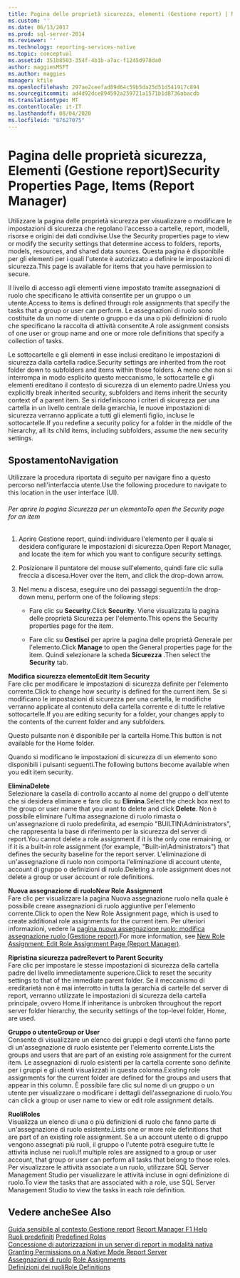 ```yaml
---
title: Pagina delle proprietà sicurezza, elementi (Gestione report) | Microsoft Docs
ms.custom: ''
ms.date: 06/13/2017
ms.prod: sql-server-2014
ms.reviewer: ''
ms.technology: reporting-services-native
ms.topic: conceptual
ms.assetid: 351b8503-354f-4b1b-a7ac-f1245d978da0
author: maggiesMSFT
ms.author: maggies
manager: kfile
ms.openlocfilehash: 297ae2ceefad89d64c59b5da25d51d541917c894
ms.sourcegitcommit: ad4d92dce894592a259721a1571b1d8736abacdb
ms.translationtype: MT
ms.contentlocale: it-IT
ms.lasthandoff: 08/04/2020
ms.locfileid: "87627075"
---
```

# <a name="security-properties-page-items-report-manager"></a><span data-ttu-id="3d299-102">Pagina delle proprietà sicurezza, Elementi (Gestione report)</span><span class="sxs-lookup"><span data-stu-id="3d299-102">Security Properties Page, Items (Report Manager)</span></span>
  <span data-ttu-id="3d299-103">Utilizzare la pagina delle proprietà sicurezza per visualizzare o modificare le impostazioni di sicurezza che regolano l'accesso a cartelle, report, modelli, risorse e origini dei dati condivise.</span><span class="sxs-lookup"><span data-stu-id="3d299-103">Use the Security properties page to view or modify the security settings that determine access to folders, reports, models, resources, and shared data sources.</span></span> <span data-ttu-id="3d299-104">Questa pagina è disponibile per gli elementi per i quali l'utente è autorizzato a definire le impostazioni di sicurezza.</span><span class="sxs-lookup"><span data-stu-id="3d299-104">This page is available for items that you have permission to secure.</span></span>  
  
 <span data-ttu-id="3d299-105">Il livello di accesso agli elementi viene impostato tramite assegnazioni di ruolo che specificano le attività consentite per un gruppo o un utente.</span><span class="sxs-lookup"><span data-stu-id="3d299-105">Access to items is defined through role assignments that specify the tasks that a group or user can perform.</span></span> <span data-ttu-id="3d299-106">Le assegnazioni di ruolo sono costituite da un nome di utente o gruppo e da una o più definizioni di ruolo che specificano la raccolta di attività consentite.</span><span class="sxs-lookup"><span data-stu-id="3d299-106">A role assignment consists of one user or group name and one or more role definitions that specify a collection of tasks.</span></span>  
  
 <span data-ttu-id="3d299-107">Le sottocartelle e gli elementi in esse inclusi ereditano le impostazioni di sicurezza dalla cartella radice.</span><span class="sxs-lookup"><span data-stu-id="3d299-107">Security settings are inherited from the root folder down to subfolders and items within those folders.</span></span> <span data-ttu-id="3d299-108">A meno che non si interrompa in modo esplicito questo meccanismo, le sottocartelle e gli elementi ereditano il contesto di sicurezza di un elemento padre.</span><span class="sxs-lookup"><span data-stu-id="3d299-108">Unless you explicitly break inherited security, subfolders and items inherit the security context of a parent item.</span></span> <span data-ttu-id="3d299-109">Se si ridefiniscono i criteri di sicurezza per una cartella in un livello centrale della gerarchia, le nuove impostazioni di sicurezza verranno applicate a tutti gli elementi figlio, incluse le sottocartelle.</span><span class="sxs-lookup"><span data-stu-id="3d299-109">If you redefine a security policy for a folder in the middle of the hierarchy, all its child items, including subfolders, assume the new security settings.</span></span>  
  
## <a name="navigation"></a><span data-ttu-id="3d299-110">Spostamento</span><span class="sxs-lookup"><span data-stu-id="3d299-110">Navigation</span></span>  
 <span data-ttu-id="3d299-111">Utilizzare la procedura riportata di seguito per navigare fino a questo percorso nell'interfaccia utente.</span><span class="sxs-lookup"><span data-stu-id="3d299-111">Use the following procedure to navigate to this location in the user interface (UI).</span></span>  
  
###### <a name="to-open-the-security-page-for-an-item"></a><span data-ttu-id="3d299-112">Per aprire la pagina Sicurezza per un elemento</span><span class="sxs-lookup"><span data-stu-id="3d299-112">To open the Security page for an item</span></span>  
  
1.  <span data-ttu-id="3d299-113">Aprire Gestione report, quindi individuare l'elemento per il quale si desidera configurare le impostazioni di sicurezza.</span><span class="sxs-lookup"><span data-stu-id="3d299-113">Open Report Manager, and locate the item for which you want to configure security settings.</span></span>  
  
2.  <span data-ttu-id="3d299-114">Posizionare il puntatore del mouse sull'elemento, quindi fare clic sulla freccia a discesa.</span><span class="sxs-lookup"><span data-stu-id="3d299-114">Hover over the item, and click the drop-down arrow.</span></span>  
  
3.  <span data-ttu-id="3d299-115">Nel menu a discesa, eseguire uno dei passaggi seguenti:</span><span class="sxs-lookup"><span data-stu-id="3d299-115">In the drop-down menu, perform one of the following steps:</span></span>  
  
    -   <span data-ttu-id="3d299-116">Fare clic su **Security**.</span><span class="sxs-lookup"><span data-stu-id="3d299-116">Click **Security**.</span></span> <span data-ttu-id="3d299-117">Viene visualizzata la pagina delle proprietà Sicurezza per l'elemento.</span><span class="sxs-lookup"><span data-stu-id="3d299-117">This opens the Security properties page for the item.</span></span>  
  
    -   <span data-ttu-id="3d299-118">Fare clic su **Gestisci** per aprire la pagina delle proprietà Generale per l'elemento.</span><span class="sxs-lookup"><span data-stu-id="3d299-118">Click **Manage** to open the General properties page for the item.</span></span> <span data-ttu-id="3d299-119">Quindi selezionare la scheda **Sicurezza** .</span><span class="sxs-lookup"><span data-stu-id="3d299-119">Then select the **Security** tab.</span></span>  
  
 <span data-ttu-id="3d299-120">**Modifica sicurezza elemento**</span><span class="sxs-lookup"><span data-stu-id="3d299-120">**Edit Item Security**</span></span>  
 <span data-ttu-id="3d299-121">Fare clic per modificare le impostazioni di sicurezza definite per l'elemento corrente.</span><span class="sxs-lookup"><span data-stu-id="3d299-121">Click to change how security is defined for the current item.</span></span> <span data-ttu-id="3d299-122">Se si modificano le impostazioni di sicurezza per una cartella, le modifiche verranno applicate al contenuto della cartella corrente e di tutte le relative sottocartelle.</span><span class="sxs-lookup"><span data-stu-id="3d299-122">If you are editing security for a folder, your changes apply to the contents of the current folder and any subfolders.</span></span>  
  
 <span data-ttu-id="3d299-123">Questo pulsante non è disponibile per la cartella Home.</span><span class="sxs-lookup"><span data-stu-id="3d299-123">This button is not available for the Home folder.</span></span>  
  
 <span data-ttu-id="3d299-124">Quando si modificano le impostazioni di sicurezza di un elemento sono disponibili i pulsanti seguenti.</span><span class="sxs-lookup"><span data-stu-id="3d299-124">The following buttons become available when you edit item security.</span></span>  
  
 <span data-ttu-id="3d299-125">**Elimina**</span><span class="sxs-lookup"><span data-stu-id="3d299-125">**Delete**</span></span>  
 <span data-ttu-id="3d299-126">Selezionare la casella di controllo accanto al nome del gruppo o dell'utente che si desidera eliminare e fare clic su **Elimina**.</span><span class="sxs-lookup"><span data-stu-id="3d299-126">Select the check box next to the group or user name that you want to delete and click **Delete**.</span></span> <span data-ttu-id="3d299-127">Non è possibile eliminare l'ultima assegnazione di ruolo rimasta o un'assegnazione di ruolo predefinita, ad esempio "BUILTIN\Administrators", che rappresenta la base di riferimento per la sicurezza del server di report.</span><span class="sxs-lookup"><span data-stu-id="3d299-127">You cannot delete a role assignment if it is the only one remaining, or if it is a built-in role assignment (for example, "Built-in\Administrators") that defines the security baseline for the report server.</span></span> <span data-ttu-id="3d299-128">L'eliminazione di un'assegnazione di ruolo non comporta l'eliminazione di account utente, account di gruppo o definizioni di ruolo.</span><span class="sxs-lookup"><span data-stu-id="3d299-128">Deleting a role assignment does not delete a group or user account or role definitions.</span></span>  
  
 <span data-ttu-id="3d299-129">**Nuova assegnazione di ruolo**</span><span class="sxs-lookup"><span data-stu-id="3d299-129">**New Role Assignment**</span></span>  
 <span data-ttu-id="3d299-130">Fare clic per visualizzare la pagina Nuova assegnazione ruolo nella quale è possibile creare assegnazioni di ruolo aggiuntive per l'elemento corrente.</span><span class="sxs-lookup"><span data-stu-id="3d299-130">Click to open the New Role Assignment page, which is used to create additional role assignments for the current item.</span></span> <span data-ttu-id="3d299-131">Per ulteriori informazioni, vedere la [pagina nuova assegnazione ruolo: modifica assegnazione ruolo &#40;Gestione report&#41;](../../2014/reporting-services/new-role-assignment-edit-role-assignment-page-report-manager.md).</span><span class="sxs-lookup"><span data-stu-id="3d299-131">For more information, see [New Role Assignment: Edit Role Assignment Page &#40;Report Manager&#41;](../../2014/reporting-services/new-role-assignment-edit-role-assignment-page-report-manager.md).</span></span>  
  
 <span data-ttu-id="3d299-132">**Ripristina sicurezza padre**</span><span class="sxs-lookup"><span data-stu-id="3d299-132">**Revert to Parent Security**</span></span>  
 <span data-ttu-id="3d299-133">Fare clic per impostare le stesse impostazioni di sicurezza della cartella padre del livello immediatamente superiore.</span><span class="sxs-lookup"><span data-stu-id="3d299-133">Click to reset the security settings to that of the immediate parent folder.</span></span> <span data-ttu-id="3d299-134">Se il meccanismo di ereditarietà non è mai interrotto in tutta la gerarchia di cartelle del server di report, verranno utilizzate le impostazioni di sicurezza della cartella principale, ovvero Home.</span><span class="sxs-lookup"><span data-stu-id="3d299-134">If inheritance is unbroken throughout the report server folder hierarchy, the security settings of the top-level folder, Home, are used.</span></span>  
  
 <span data-ttu-id="3d299-135">**Gruppo o utente**</span><span class="sxs-lookup"><span data-stu-id="3d299-135">**Group or User**</span></span>  
 <span data-ttu-id="3d299-136">Consente di visualizzare un elenco dei gruppi e degli utenti che fanno parte di un'assegnazione di ruolo esistente per l'elemento corrente.</span><span class="sxs-lookup"><span data-stu-id="3d299-136">Lists the groups and users that are part of an existing role assignment for the current item.</span></span> <span data-ttu-id="3d299-137">Le assegnazioni di ruolo esistenti per la cartella corrente sono definite per i gruppi e gli utenti visualizzati in questa colonna.</span><span class="sxs-lookup"><span data-stu-id="3d299-137">Existing role assignments for the current folder are defined for the groups and users that appear in this column.</span></span> <span data-ttu-id="3d299-138">È possibile fare clic sul nome di un gruppo o un utente per visualizzare o modificare i dettagli dell'assegnazione di ruolo.</span><span class="sxs-lookup"><span data-stu-id="3d299-138">You can click a group or user name to view or edit role assignment details.</span></span>  
  
 <span data-ttu-id="3d299-139">**Ruoli**</span><span class="sxs-lookup"><span data-stu-id="3d299-139">**Roles**</span></span>  
 <span data-ttu-id="3d299-140">Visualizza un elenco di una o più definizioni di ruolo che fanno parte di un'assegnazione di ruolo esistente.</span><span class="sxs-lookup"><span data-stu-id="3d299-140">Lists one or more role definitions that are part of an existing role assignment.</span></span> <span data-ttu-id="3d299-141">Se a un account utente o di gruppo vengono assegnati più ruoli, il gruppo o l'utente potrà eseguire tutte le attività incluse nei ruoli.</span><span class="sxs-lookup"><span data-stu-id="3d299-141">If multiple roles are assigned to a group or user account, that group or user can perform all tasks that belong to those roles.</span></span> <span data-ttu-id="3d299-142">Per visualizzare le attività associate a un ruolo, utilizzare SQL Server Management Studio per visualizzare le attività incluse in ogni definizione di ruolo.</span><span class="sxs-lookup"><span data-stu-id="3d299-142">To view the tasks that are associated with a role, use SQL Server Management Studio to view the tasks in each role definition.</span></span>  
  
## <a name="see-also"></a><span data-ttu-id="3d299-143">Vedere anche</span><span class="sxs-lookup"><span data-stu-id="3d299-143">See Also</span></span>  
 <span data-ttu-id="3d299-144">[Guida sensibile al contesto Gestione report](../../2014/reporting-services/report-manager-f1-help.md) </span><span class="sxs-lookup"><span data-stu-id="3d299-144">[Report Manager F1 Help](../../2014/reporting-services/report-manager-f1-help.md) </span></span>  
 <span data-ttu-id="3d299-145">[Ruoli predefiniti](security/role-definitions-predefined-roles.md) </span><span class="sxs-lookup"><span data-stu-id="3d299-145">[Predefined Roles](security/role-definitions-predefined-roles.md) </span></span>  
 <span data-ttu-id="3d299-146">[Concessione di autorizzazioni in un server di report in modalità nativa](security/granting-permissions-on-a-native-mode-report-server.md) </span><span class="sxs-lookup"><span data-stu-id="3d299-146">[Granting Permissions on a Native Mode Report Server](security/granting-permissions-on-a-native-mode-report-server.md) </span></span>  
 <span data-ttu-id="3d299-147">[Assegnazioni di ruolo](security/role-assignments.md) </span><span class="sxs-lookup"><span data-stu-id="3d299-147">[Role Assignments](security/role-assignments.md) </span></span>  
 [<span data-ttu-id="3d299-148">Definizioni dei ruoli</span><span class="sxs-lookup"><span data-stu-id="3d299-148">Role Definitions</span></span>](security/role-definitions.md)  
  
  
